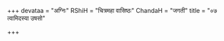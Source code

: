 +++
devataa = "अग्निः"
RShiH = "चित्रमहा वासिष्ठः"
ChandaH = "जगती"
title = "०७ त्वामिदस्या उषसो"

+++
